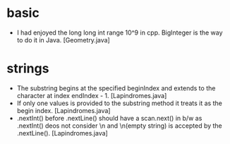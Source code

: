 # basic
- I had enjoyed the long long int range 10^9 in cpp. BigInteger is the way to do it in Java. [Geometry.java] <br />
# strings
- The substring begins at the specified beginIndex and extends to the character at index endIndex - 1. [Lapindromes.java] <br />
- If only one values is provided to the substring method it treats it as the begin index. [Lapindromes.java] <br />
- .nextInt() before .nextLine() should have a scan.next() in b/w as .nextInt() deos not consider \n and \n(empty string) is accepted by the .nextLine(). [Lapindromes.java] <br />
